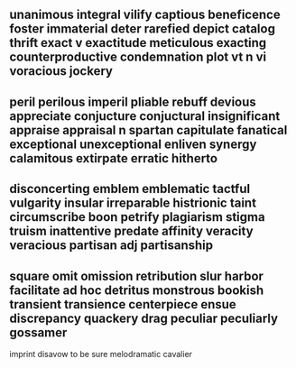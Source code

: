 unanimous
integral
vilify
captious
beneficence
foster
immaterial
deter
rarefied
depict
catalog
thrift
exact v
exactitude   meticulous
exacting
counterproductive
condemnation
plot vt n vi
voracious
jockery
---
peril  perilous
imperil
pliable
rebuff
devious
appreciate
conjucture  conjuctural
insignificant
appraise   appraisal n
spartan
capitulate
fanatical
exceptional
unexceptional
enliven
synergy
calamitous
extirpate
erratic
hitherto
---
disconcerting
emblem  emblematic
tactful
vulgarity
insular
irreparable
histrionic
taint
circumscribe
boon
petrify
plagiarism
stigma
truism
inattentive
predate
affinity
veracity  veracious
partisan  adj
partisanship
---
square
omit
omission
retribution
slur
harbor
facilitate
ad hoc
detritus
monstrous
bookish
transient  transience
centerpiece
ensue
discrepancy
quackery
drag
peculiar
peculiarly
gossamer
---
imprint
disavow
to be sure
melodramatic
cavalier